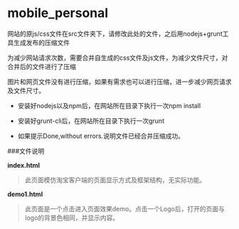 # mobile_personal

网站的原js/css文件在src文件夹下，请修改此处的文件，之后用nodejs+grunt工具生成发布的压缩文件

为减少网站请求次数，需要合并自生成的css文件及js文件，为减少文件尺寸，对合并后的文件进行了压缩

图片和网页文件没有进行压缩，如果有需求也可以进行压缩，进一步减少网页请求及文件尺寸。

- 安装好nodejs以及npm后，在网站所在目录下执行一次npm install

- 安装好grunt-cli后，在网站所在目录下执行一次grunt

- 如果提示Done,without errors.说明文件已经合并压缩成功。

###文件说明

**index.html**
>此页面模仿淘宝客户端的页面显示方式及框架结构，无实际功能。

**demo1.html**
>此页面是一个点击进入页面效果demo。点击一个Logo后，打开的页面与logo的背景色相同，并显示内容。
